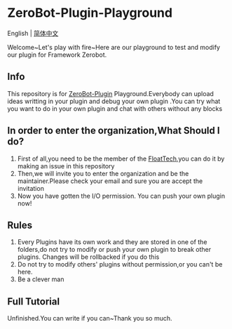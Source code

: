 # ZeroBot-Plugin-Playground
English | [简体中文]((https://github.com/FloatTech/ZeroBot-Plugin-Playground/blob/main/README.md))

Welcome~Let's play with fire~Here are our playground to test and modify our plugin for Framework Zerobot.

## Info

This repository is for [ZeroBot-Plugin](https://github.com/FloatTech/ZeroBot-Plugin) Playground.Everybody can upload ideas writting in your plugin and debug your own plugin .You can try what you want to do in your own plugin and chat with others without any blocks

## In order to enter the organization,What Should I  do?

1. First of all,you need to be the member of the [FloatTech](https://github.com/FloatTech),you can do it by making an issue in this repository
2. Then,we will invite you to enter the organization and be the maintainer.Please check your email and sure you are accept the invitation
3. Now you have gotten the I/O permission. You can push your own plugin now!

## Rules

1. Every Plugins have its own work and they are stored in one of the folders,do not try to modify or push your own plugin to break other plugins. Changes will be rollbacked if you do this
2. Do not try to modify others' plugins without permission,or you can't be here.
3. Be a clever man

## Full Tutorial

Unfinished.You can write if you can~Thank you so much.
